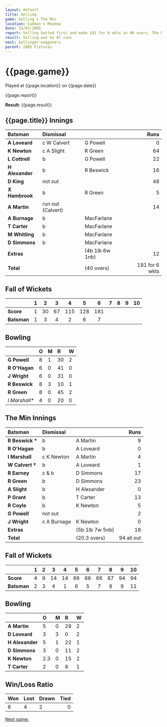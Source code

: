 ```yaml
---
layout: default
title: Selling
game: Selling v The Min
location: Cadman's Meadow
date: 31/07/2005
report: Selling batted first and made 181 for 6 wkts in 40 overs. The Min replied with 94 all out
result: Selling won by 87 runs
next: ballinger-waggoners
parent: 2005 Fixtures
---
```


# {{page.game}}

Played at {{page.location}} on {{page.date}}

{{page.report}}

**Result:** {{page.result}}

## {{page.title}} Innings

| Batsman | Dismissal |  | Runs |
|:---|:---|---|---:|
| **A Loveard** | c W Calvert | G Powell | 0 |
| **K Newton** | c A Slight | R Green | 64 |
| **L Cottrell** | b | G Powell | 22 |
| **H Alexander** | b | R Beswick | 16 |
| **D King** | not out |  | 48 |
| **X Hambrook** | b | R Green | 5 |
| **A Martin** | run out (Calvert) |  | 14 |
| **A Burnage** | b | MacFarlane |  |
| **T Carter** | b | MacFarlane |  |
| **M Whitling** | b | MacFarlane |  |
| **D Simmons** | b | MacFarlane |  |
| **Extras** | | (4b 1lb 6w 1nb) | 12 |
| **Total** | | (40 overs) | 191 for 6 wkts |

## Fall of Wickets

| | 1 | 2 | 3 | 4 | 5 | 6 | 7 | 8 | 9 | 10 |
|---|:---:|:---:|:---:|:---:|:---:|:---:|:---:|:---:|:---:|:---:|
| **Score** | 1 | 30 | 67 | 115 | 128 | 181 |  |  |  |  |
| **Batsman** | 1 | 3 | 4 | 2 | 6 | 7 |  |  |  |  |

## Bowling

| | O | M | R | W |
|---|:---|:---|:---|:---|
| **G Powell** | 8 | 1 | 30 | 2 |
| **R O'Hagan** | 6 | 0 | 41 | 0 |
| **J Wright** | 6 | 0 | 31 | 0 |
| **R Beswick** | 8 | 3 | 10 | 1 |
| **R Green** | 8 | 0 | 45 | 2 |
| *I Marshall** | 4 | 0 | 20 | 0 |

## The Min Innings

| Batsman | Dismissal |  | Runs |
|:---|:---|---|---:|
| **R Beswick &#42;** | b | A Martin | 9 |
| **R O'Hagan** | b | A Loveard | 0 |
| **I Marshall** | c K Newton | A Martin | 4 |
| **W Calvert &#8224;** | b | A Loveard | 1 |
| **R Earney** | c & b | D Simmons | 17 |
| **R Green** | b | D Simmons | 23 |
| **A Slight** | b | H Alexander | 0 |
| **P Grant** | b | T Carter | 13 |
| **R Coyle** | b | K Newton | 5 |
| **G Powell** | not out |  | 2 |
| **J Wright** | c A Burnage | K Newton | 0 |
| **Extras** | | (5b 1lb 7w 5nb) | 18 |
| **Total** | | (20.3 overs) | 94 all out |

## Fall of Wickets

| | 1 | 2 | 3 | 4 | 5 | 6 | 7 | 8 | 9 | 10 |
|---|:---:|:---:|:---:|:---:|:---:|:---:|:---:|:---:|:---:|:---:|
| **Score** | 4 | 9 | 14 | 14 | 66 | 66 | 66 | 87 | 94 | 94 |
| **Batsman** | 2 | 3 | 4 | 1 | 6 | 5 | 7 | 8 | 9 | 11 |

## Bowling

| | O | M | R | W |
|---|:---|:---|:---|:---|
| **A Martin** | 5 | 0 | 28 | 2 |
| **D Loveard** | 3 | 3 | 0 | 2 |
| **H Alexander** | 5 | 1 | 22 | 1 |
| **D Simmons** | 3 | 0 | 11 | 2 |
| **K Newton** | 2.3 | 0 | 15 | 2 |
| **T Carter** | 2 | 0 | 8 | 1 |

## Win/Loss Ratio

| Won | Lost | Drawn | Tied |
|:---|:---|:---|---:|
| 6 | 4 | 2 | 0 |

[Next game:]({{page.next}})